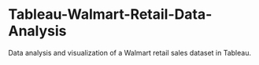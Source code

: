 # Tableau-Walmart-Retail-Data-Analysis
Data analysis and visualization of a Walmart retail sales dataset in Tableau. 
